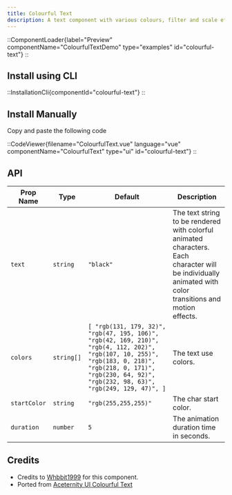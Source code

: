 ```yaml
---
title: Colourful Text
description: A text component with various colours, filter and scale effects.
---
```


::ComponentLoader{label="Preview" componentName="ColourfulTextDemo" type="examples" id="colourful-text"}
::

## Install using CLI

::InstallationCli{componentId="colourful-text"}
::

## Install Manually

Copy and paste the following code

::CodeViewer{filename="ColourfulText.vue" language="vue" componentName="ColourfulText" type="ui" id="colourful-text"}
::

## API

| Prop Name    | Type       | Default                                                                                                                                                                                                            | Description                                                                                                                                               |
| ------------ | ---------- | ------------------------------------------------------------------------------------------------------------------------------------------------------------------------------------------------------------------ | --------------------------------------------------------------------------------------------------------------------------------------------------------- |
| `text`       | `string`   | `"black"`                                                                                                                                                                                                          | The text string to be rendered with colorful animated characters. Each character will be individually animated with color transitions and motion effects. |
| `colors`     | `string[]` | `[ "rgb(131, 179, 32)", "rgb(47, 195, 106)", "rgb(42, 169, 210)", "rgb(4, 112, 202)", "rgb(107, 10, 255)", "rgb(183, 0, 218)", "rgb(218, 0, 171)", "rgb(230, 64, 92)", "rgb(232, 98, 63)", "rgb(249, 129, 47)", ]` | The text use colors.                                                                                                                                      |
| `startColor` | `string`   | `"rgb(255,255,255)"`                                                                                                                                                                                               | The char start color.                                                                                                                                     |
| `duration`   | `number`   | `5`                                                                                                                                                                                                                | The animation duration time in seconds.                                                                                                                   |

## Credits

- Credits to [Whbbit1999](https://github.com/Whbbit1999) for this component.
- Ported from [Aceternity UI Colourful Text](https://ui.aceternity.com/components/colourful-text)
